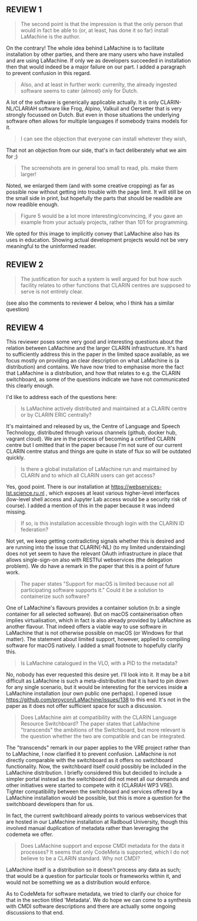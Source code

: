 ## REVIEW 1

> The second point is that the impression is that the only person that would in fact be able to (or, at least, has done it so far) install
> LaMachine is the author.

On the contrary! The whole idea behind LaMachine is to facilitate installation by other parties, and there are many
users who have installed and are using LaMachine. If only we as developers succeeded in installation then that would indeed
be a major failure on our part. I added a paragraph to prevent confusion in this regard.

> Also, and at least in further work: currenlty, the already ingested software seems to cater (almost) only for Dutch.

A lot of the software is generically applicable actually. It is only CLARIN-NL/CLARIAH software like Frog, Alpino, Valkuil
and Oersetter that is very strongly focussed on Dutch. But even in those situations the underlying software often allows
for multiple languages if somebody trains models for it.

> I can see the objection that everyone can install whetever they wish,

That not an objection from our side, that's in fact deliberately what we aim for  ;)

> The screenshots are in general too small to read, pls. make them larger!

Noted, we enlarged them (and with some creative cropping) as far as possible now without getting into trouble with the
page limit. It will still be on the small side in print, but hopefully the parts that should be readible are now
readible enough.

> Figure 5 would be a lot more interesting/convincing, if you gave an example from your actualy projects, rather than 101 for programming.

We opted for this image to implicitly convey that LaMachine also has its uses in education. Showing actual development projects
would not be very meaningful to the uninformed reader.

## REVIEW 2

> The justification for such a system is well argued for but how such facility relates to other functions that CLARIN centres are
> supposed to serve is not entirely clear.

(see also the comments to reviewer 4 below, who I think has a similar question)

## REVIEW 4

This reviewer poses some very good and interesting questions about the relation between LaMachine and the larger CLARIN
infrastructure.  It's hard to sufficiently address this in the paper in the limited space available, as we focus mostly
on providing an clear description on what LaMachine is (a distribution) and contains. We have now tried to emphasise
more the fact that LaMachine is a distribution, and how that relates to e.g. the CLARIN switchboard, as some of the
questions indicate we have not communicated this clearly enough.

I'd like to address each of the questions here:

> Is LaMachine actively distributed and maintained at a CLARIN centre or by CLARIN ERIC centrally?

It's maintained and released by us, the Centre of Language and Speech Technology, distributed through various channels (github, docker hub, vagrant
cloud). We are in the process of becoming a certified CLARIN centre but I omitted that in the paper because I'm not sure
of our current CLARIN centre status and things are quite in state of flux so will be outdated quickly.

> Is there a global installation of LaMachine run and maintained by CLARIN and to which all CLARIN users can get access?

Yes, good point. There is our installation at https://webservices-lst.science.ru.nl , which exposes at least various
higher-level interfaces (low-level shell access and Jupyter Lab access would be a security risk of course). I added a
mention of this in the paper because it was indeed missing.

> If so, is this installation accessible through login with the CLARIN ID federation?

Not yet, we keep getting contradicting signals whether this is desired and are running into the issue that CLARIN(-NL) (to my
limited understainding) does not yet seem to have the relevant OAuth infrastructure in place that allows single-sign-on
also with RESTful webservices (the delegation problem). We do have a remark in the paper that this is a point of future
work.

> The paper states "Support for macOS is limited because not all participating software supports it." Could it be a solution to containerize such
> software?

One of LaMachine's flavours provides a container solution (n.b: a single container for all selected software). But on
macOS containerisation often implies virtualisation, which in fact is also already provided by LaMachine as another
flavour. That indeed offers a viable way to use software in LaMachine that is not otherwise possible on macOS (or
Windows for that matter). The statement about limited support, however, applied to compiling software for macOS
natively. I added a small footnote to hopefully clarify this.

> Is LaMachine catalogued in the VLO, with a PID to the metadata?

No, nobody has ever requested this desire yet. I'll look into it. It may be a bit difficult as LaMachine is such a
meta-distribution that it is hard to pin down for any single scenario, but it would be interesting for the services
inside **a** LaMachine installation (our own public one perhaps).  I opened issue https://github.com/proycon/LaMachine/issues/138 to this end. It's not
in the paper as it does not offer sufficient space for such a discussion.

> Does LaMachine aim at compatibility with the CLARIN Language Resource Switchboard? The paper states that LaMachine "transcends" the
> ambitions of the Switchboard, but more relevant is the question whether the two are compatible and can be integrated.

The "transcends" remark in our paper applies to the VRE project rather than to LaMachine, I now clarified it to prevent
confusion. LaMachine is not directly comparable with the switchboard as it offers no switchboard functionality. Now, the
switchboard itself could possibly be included in the LaMachine distribution. I briefly considered this but decided to
include a simpler portal instead as the switchboard did not meet all our demands and other initiatives were started to
compete with it (CLARIAH WP3 VRE). Tighter compatibility between the switchboard and services offered by **a** LaMachine
installation would be possible, but this is more a question for the switchboard developers than for us.

In fact, the current switchboard already points to various webservices that are hosted in our LaMachine installation at
Radboud University, though this involved manual duplication of metadata rather than leveraging the codemeta we offer.

> Does LaMachine support and expose CMDI metadata for the data it processes? It seems that only CodeMeta is supported, which I do not
> believe to be a CLARIN standard. Why not CMDI?

LaMachine itself is a distribution so it doesn't process any data as such; that would be a question for particular tools
or frameworks within it, and would not be something we as a distribution would enforce.

As to CodeMeta for software metadata, we tried to clarify our choice for that in the section titled 'Metadata'. We do hope we can come
to a synthesis with CMDI software descriptions and there are actually some ongoing discussions to that end.


